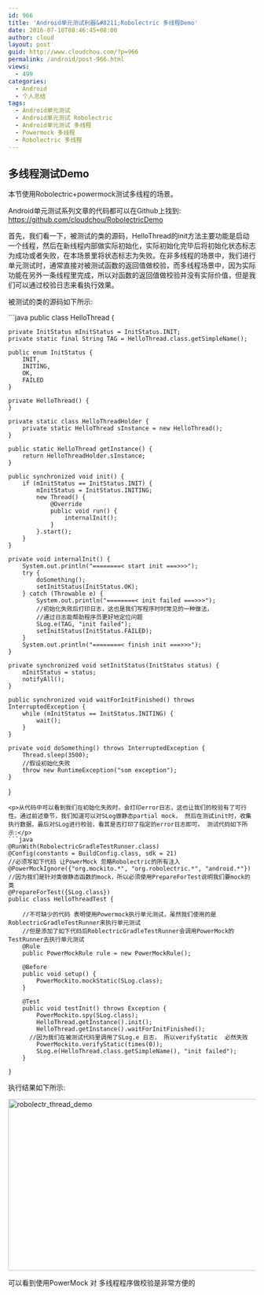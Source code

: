```yaml
---
id: 966
title: 'Android单元测试利器&#8211;Robolectric 多线程Demo'
date: 2016-07-18T08:46:45+08:00
author: cloud
layout: post
guid: http://www.cloudchou.com/?p=966
permalink: /android/post-966.html
views:
  - 499
categories:
  - Android
  - 个人总结
tags:
  - Android单元测试
  - Android单元测试 Robolectric
  - Android单元测试 多线程
  - Powermock 多线程
  - Robolectric 多线程
---
```

<h2>多线程测试Demo</h2>
<p>本节使用Robolectric+powermock测试多线程的场景。</p>

<p>Android单元测试系列文章的代码都可以在Github上找到: <a href='https://github.com/cloudchou/RobolectricDemo' target='_blank' >https://github.com/cloudchou/RobolectricDemo</a> </p>

<p>首先，我们看一下，被测试的类的源码，HelloThread的init方法主要功能是启动一个线程，然后在新线程内部做实际初始化，实际初始化完毕后将初始化状态标志为成功或者失败，在本场景里将状态标志为失败。在非多线程的场景中，我们进行单元测试时，通常直接对被测试函数的返回值做校验，而多线程场景中，因为实际功能在另外一条线程里完成，所以对函数的返回值做校验并没有实际价值，但是我们可以通过校验日志来看执行效果。</p>
<p>被测试的类的源码如下所示:</p>
```java
public class HelloThread {

    private InitStatus mInitStatus = InitStatus.INIT;
    private static final String TAG = HelloThread.class.getSimpleName();

    public enum InitStatus {
        INIT,
        INITING,
        OK,
        FAILED
    }

    private HelloThread() {
    }

    private static class HelloThreadHolder {
        private static HelloThread sInstance = new HelloThread();
    }

    public static HelloThread getInstance() {
        return HelloThreadHolder.sInstance;
    }

    public synchronized void init() {
        if (mInitStatus == InitStatus.INIT) {
            mInitStatus = InitStatus.INITING;
            new Thread() {
                @Override
                public void run() {
                    internalInit();
                }
            }.start();
        }
    }

    private void internalInit() {
        System.out.println("========< start init ===>>>");
        try {
            doSomething();
            setInitStatus(InitStatus.OK);
        } catch (Throwable e) {          
            System.out.println("========< init failed ===>>>");
            //初始化失败后打印日志，这也是我们写程序时时常见的一种做法，
            //通过日志能帮助程序员更好地定位问题
            SLog.e(TAG, "init failed");
            setInitStatus(InitStatus.FAILED);
        }
        System.out.println("========< finish init ===>>>");
    }

    private synchronized void setInitStatus(InitStatus status) {
        mInitStatus = status;
        notifyAll();
    }

    public synchronized void waitForInitFinished() throws InterruptedException {
        while (mInitStatus == InitStatus.INITING) {
            wait();
        }
    }

    private void doSomething() throws InterruptedException {
        Thread.sleep(3500);
        //假设初始化失败
        throw new RuntimeException("som exception");
    }

}
```
<p>从代码中可以看到我们在初始化失败时，会打印error日志，这也让我们的校验有了可行性。通过前述章节，我们知道可以对SLog做静态partial mock， 然后在测试init时，收集执行数据，最后对SLog进行校验，看其是否打印了指定的error日志即可。 测试代码如下所示:</p>
```java
@RunWith(RobolectricGradleTestRunner.class)
@Config(constants = BuildConfig.class, sdk = 21)
//必须写如下代码 让PowerMock 忽略Robolectric的所有注入
@PowerMockIgnore({"org.mockito.*", "org.robolectric.*", "android.*"})
//因为我们是针对类做静态函数的mock，所以必须使用PrepareForTest说明我们要mock的类
@PrepareForTest({SLog.class})
public class HelloThreadTest {

    //不可缺少的代码 表明使用Powermock执行单元测试，虽然我们使用的是RoblectricGradleTestRunner来执行单元测试
    //但是添加了如下代码后RoblectricGradleTestRunner会调用PowerMock的TestRunner去执行单元测试
    @Rule
    public PowerMockRule rule = new PowerMockRule();

    @Before
    public void setup() {
        PowerMockito.mockStatic(SLog.class);
    }

    @Test
    public void testInit() throws Exception {
        PowerMockito.spy(SLog.class);
        HelloThread.getInstance().init();
        HelloThread.getInstance().waitForInitFinished();
      //因为我们在被测试代码里调用了SLog.e 日志， 所以verifyStatic  必然失败
        PowerMockito.verifyStatic(times(0));
        SLog.e(HelloThread.class.getSimpleName(), "init failed");
    }

}
```
<p>执行结果如下所示:</p>
<p><a href="http://www.cloudchou.com/wp-content/uploads/2016/07/robolectr_thread_demo.png"><img src="http://www.cloudchou.com/wp-content/uploads/2016/07/robolectr_thread_demo.png" alt="robolectr_thread_demo" width="941" height="349" class="aligncenter size-full wp-image-939" /></a></p>
<p> 可以看到使用PowerMock 对 多线程程序做校验是非常方便的</p> 
